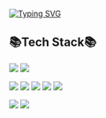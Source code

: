 [![Typing SVG](https://readme-typing-svg.demolab.com?font=Open+Sans&weight=500&pause=1000&color=188AF7&width=435&lines=Hi%2C+I'm+Tae-Woong+Choe;(or+you+can+call+me+%22Lance%22))](https://git.io/typing-svg)

## 📚Tech Stack📚

<img src="https://img.shields.io/badge/react-61DAFB?style=flat-square&logo=html5&logoColor=white"/>
<img src="https://img.shields.io/badge/vuedotjs-4FC08D?style=flat-square&logo=html5&logoColor=white"/>

<img src="https://img.shields.io/badge/JavaScript-F7DF1E?style=flat-square&logo=html5&logoColor=white"/> <img src="https://img.shields.io/badge/cplusplus-00599C?style=flat-square&logo=html5&logoColor=white"/> <img src="https://img.shields.io/badge/python-3776AB?style=flat-square&logo=html5&logoColor=white"/> <img src="https://img.shields.io/badge/html5-E34F26?style=flat-square&logo=html5&logoColor=white"/> <img src="https://img.shields.io/badge/css-663399?style=flat-square&logo=html5&logoColor=white"/>

<img src="https://img.shields.io/badge/R-276DC3?style=flat-square&logo=html5&logoColor=white"/> <img src="https://img.shields.io/badge/github-181717?style=flat-square&logo=html5&logoColor=white"/>
